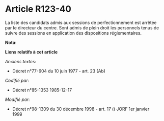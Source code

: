 # Article R123-40

La liste des candidats admis aux sessions de perfectionnement est arrêtée par le directeur du centre. Sont admis de plein
droit les personnels tenus de suivre des sessions en application des dispositions réglementaires.

**Nota:**



**Liens relatifs à cet article**

_Anciens textes_:

  - Décret n°77-604 du 10 juin 1977 - art. 23 (Ab)

_Codifié par_:

  - Décret n°85-1353 1985-12-17

_Modifié par_:

  - Décret n°98-1309 du 30 décembre 1998 - art. 17 () JORF 1er janvier 1999
